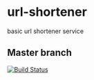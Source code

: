 # url-shortener
basic url shortener service


## Master branch
[![Build Status](https://travis-ci.org/zafarella/url_shortener.svg?branch=master)](https://travis-ci.org/zafarella/url_shortener)
